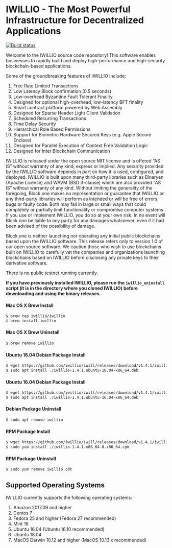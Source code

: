 # IWILLIO - The Most Powerful Infrastructure for Decentralized Applications

[![Build status](https://badge.buildkite.com/370fe5c79410f7d695e4e34c500b4e86e3ac021c6b1f739e20.svg?branch=master)](https://buildkite.com/IWILLIO/iwillio)

Welcome to the IWILLIO source code repository! This software enables businesses to rapidly build and deploy high-performance and high-security blockchain-based applications.

Some of the groundbreaking features of IWILLIO include:

1. Free Rate Limited Transactions 
1. Low Latency Block confirmation (0.5 seconds)
1. Low-overhead Byzantine Fault Tolerant Finality
1. Designed for optional high-overhead, low-latency BFT finality 
1. Smart contract platform powered by Web Assembly
1. Designed for Sparse Header Light Client Validation
1. Scheduled Recurring Transactions 
1. Time Delay Security
1. Hierarchical Role Based Permissions
1. Support for Biometric Hardware Secured Keys (e.g. Apple Secure Enclave)
1. Designed for Parallel Execution of Context Free Validation Logic
1. Designed for Inter Blockchain Communication 

IWILLIO is released under the open source MIT license and is offered “AS IS” without warranty of any kind, express or implied. Any security provided by the IWILLIO software depends in part on how it is used, configured, and deployed. IWILLIO is built upon many third-party libraries such as Binaryen (Apache License) and WAVM  (BSD 3-clause) which are also provided “AS IS” without warranty of any kind. Without limiting the generality of the foregoing, Block.one makes no representation or guarantee that IWILLIO or any third-party libraries will perform as intended or will be free of errors, bugs or faulty code. Both may fail in large or small ways that could completely or partially limit functionality or compromise computer systems. If you use or implement IWILLIO, you do so at your own risk. In no event will Block.one be liable to any party for any damages whatsoever, even if it had been advised of the possibility of damage.  

Block.one is neither launching nor operating any initial public blockchains based upon the IWILLIO software. This release refers only to version 1.0 of our open source software. We caution those who wish to use blockchains built on IWILLIO to carefully vet the companies and organizations launching blockchains based on IWILLIO before disclosing any private keys to their derivative software. 

There is no public testnet running currently.

**If you have previously installed IWILLIO, please run the `iwillio_uninstall` script (it is in the directory where you cloned IWILLIO) before downloading and using the binary releases.**

#### Mac OS X Brew Install
```sh
$ brew tap iwillio/iwillio
$ brew install iwillio
```
#### Mac OS X Brew Uninstall
```sh
$ brew remove iwillio
```
#### Ubuntu 18.04 Debian Package Install
```sh
$ wget https://github.com/iwillio/iwill/releases/download/v1.4.1/iwillio-1.4.1.ubuntu-18.04-x86_64.deb
$ sudo apt install ./iwillio-1.4.1.ubuntu-18.04-x86_64.deb
```
#### Ubuntu 16.04 Debian Package Install
```sh
$ wget https://github.com/iwillio/iwill/releases/download/v1.4.1/iwillio-1.4.1.ubuntu-16.04-x86_64.deb
$ sudo apt install ./iwillio-1.4.1.ubuntu-16.04-x86_64.deb
```
#### Debian Package Uninstall
```sh
$ sudo apt remove iwillio
```
#### RPM Package Install
```sh
$ wget https://github.com/iwillio/iwill/releases/download/v1.4.1/iwillio-1.4.1.x86_64-0.x86_64.rpm
$ sudo yum install ./iwillio-1.4.1.x86_64-0.x86_64.rpm
```
#### RPM Package Uninstall
```sh
$ sudo yum remove iwillio.cdt
```

## Supported Operating Systems
IWILLIO currently supports the following operating systems:  
1. Amazon 2017.09 and higher
2. Centos 7
3. Fedora 25 and higher (Fedora 27 recommended)
4. Mint 18
5. Ubuntu 16.04 (Ubuntu 16.10 recommended)
6. Ubuntu 18.04
7. MacOS Darwin 10.12 and higher (MacOS 10.13.x recommended)

